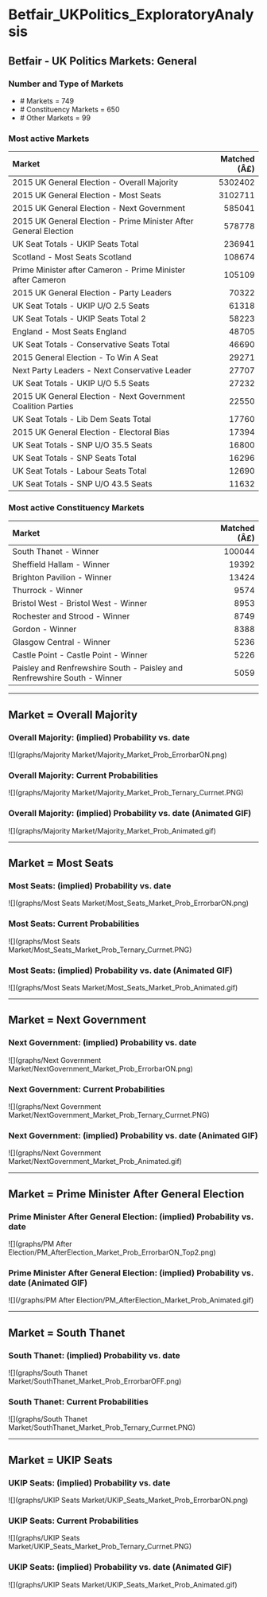 # Betfair_UKPolitics_ExploratoryAnalysis



## Betfair - UK Politics Markets: General

### Number and Type of Markets

- \# Markets = 749
- \# Constituency Markets = 650
- \# Other Markets = 99

### Most active Markets


|Market                                                           | Matched (Â£)|
|:----------------------------------------------------------------|------------:|
|2015 UK General Election - Overall Majority                      |      5302402|
|2015 UK General Election - Most Seats                            |      3102711|
|2015 UK General Election - Next Government                       |       585041|
|2015 UK General Election - Prime Minister After General Election |       578778|
|UK Seat Totals - UKIP Seats Total                                |       236941|
|Scotland - Most Seats Scotland                                   |       108674|
|Prime Minister after Cameron - Prime Minister after Cameron      |       105109|
|2015 UK General Election - Party Leaders                         |        70322|
|UK Seat Totals - UKIP U/O 2.5 Seats                              |        61318|
|UK Seat Totals - UKIP Seats Total 2                              |        58223|
|England - Most Seats England                                     |        48705|
|UK Seat Totals - Conservative Seats Total                        |        46690|
|2015 General Election - To Win A Seat                            |        29271|
|Next Party Leaders - Next Conservative Leader                    |        27707|
|UK Seat Totals - UKIP U/O 5.5 Seats                              |        27232|
|2015 UK General Election - Next Government Coalition Parties     |        22550|
|UK Seat Totals - Lib Dem Seats Total                             |        17760|
|2015 UK General Election - Electoral Bias                        |        17394|
|UK Seat Totals - SNP U/O 35.5 Seats                              |        16800|
|UK Seat Totals - SNP Seats Total                                 |        16296|
|UK Seat Totals - Labour Seats Total                              |        12690|
|UK Seat Totals - SNP U/O 43.5 Seats                              |        11632|

### Most active Constituency Markets


|Market                                                                   | Matched (Â£)|
|:------------------------------------------------------------------------|------------:|
|South Thanet - Winner                                                    |       100044|
|Sheffield Hallam - Winner                                                |        19392|
|Brighton Pavilion - Winner                                               |        13424|
|Thurrock - Winner                                                        |         9574|
|Bristol West - Bristol West - Winner                                     |         8953|
|Rochester and Strood - Winner                                            |         8749|
|Gordon - Winner                                                          |         8388|
|Glasgow Central - Winner                                                 |         5236|
|Castle Point - Castle Point - Winner                                     |         5226|
|Paisley and Renfrewshire South - Paisley and Renfrewshire South - Winner |         5059|

--- 

## Market = Overall Majority

### Overall Majority: (implied) Probability vs. date

![](graphs/Majority Market/Majority_Market_Prob_ErrorbarON.png)

### Overall Majority: Current Probabilities

![](graphs/Majority Market/Majority_Market_Prob_Ternary_Currnet.PNG)

### Overall Majority: (implied) Probability vs. date (Animated GIF)

![](graphs/Majority Market/Majority_Market_Prob_Animated.gif)

---

## Market = Most Seats

### Most Seats: (implied) Probability vs. date

![](graphs/Most Seats Market/Most_Seats_Market_Prob_ErrorbarON.png)

### Most Seats: Current Probabilities

![](graphs/Most Seats Market/Most_Seats_Market_Prob_Ternary_Currnet.PNG)

### Most Seats: (implied) Probability vs. date (Animated GIF)

![](graphs/Most Seats Market/Most_Seats_Market_Prob_Animated.gif)

---

## Market = Next Government

### Next Government: (implied) Probability vs. date

![](graphs/Next Government Market/NextGovernment_Market_Prob_ErrorbarON.png)

### Next Government: Current Probabilities

![](graphs/Next Government Market/NextGovernment_Market_Prob_Ternary_Currnet.PNG)

### Next Government: (implied) Probability vs. date (Animated GIF)

![](graphs/Next Government Market/NextGovernment_Market_Prob_Animated.gif)

---

## Market = Prime Minister After General Election

### Prime Minister After General Election: (implied) Probability vs. date

![](graphs/PM After Election/PM_AfterElection_Market_Prob_ErrorbarON_Top2.png)

### Prime Minister After General Election: (implied) Probability vs. date (Animated GIF)

![](/graphs/PM After Election/PM_AfterElection_Market_Prob_Animated.gif)

---

## Market = South Thanet

### South Thanet: (implied) Probability vs. date

![](graphs/South Thanet Market/SouthThanet_Market_Prob_ErrorbarOFF.png)

### South Thanet: Current Probabilities

![](graphs/South Thanet Market/SouthThanet_Market_Prob_Ternary_Currnet.PNG)

---

## Market = UKIP Seats

### UKIP Seats: (implied) Probability vs. date

![](graphs/UKIP Seats Market/UKIP_Seats_Market_Prob_ErrorbarON.png)

### UKIP Seats: Current Probabilities

![](graphs/UKIP Seats Market/UKIP_Seats_Market_Prob_Ternary_Currnet.PNG)

### UKIP Seats: (implied) Probability vs. date (Animated GIF)

![](graphs/UKIP Seats Market/UKIP_Seats_Market_Prob_Animated.gif)







